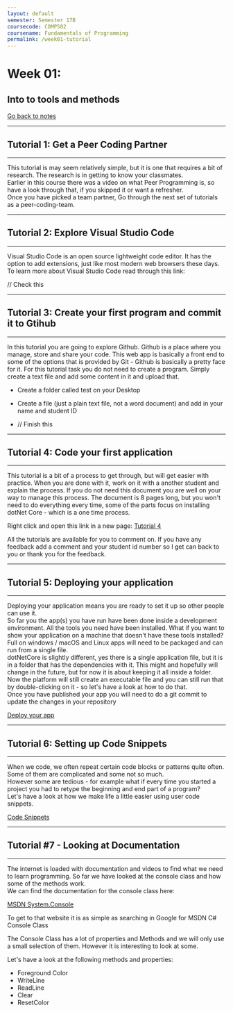 ```yaml
---
layout: default
semester: Semester 17B
coursecode: COMP502
coursename: Fundamentals of Programming
permalink: /week01-tutorial
---
```


# Week 01:
## Into to tools and methods

<a href="/week01-index" class="btn btn-warning">Go back to notes</a> 

---

## Tutorial 1: Get a Peer Coding Partner

---

This tutorial is may seem relatively simple, but it is one that requires a bit of research. The research is in getting to know your classmates.  
Earlier in this course there was a video on what Peer Programming is, so have a look through that, if you skipped it or want a refresher.  
Once you have picked a team partner, Go through the next set of tutorials as a peer-coding-team.  

---

## Tutorial 2: Explore Visual Studio Code

---

Visual Studio Code is an open source lightweight code editor. It has the option to add extensions, just like most modern web browsers these days. To learn more about Visual Studio Code read through this link:

// Check this

---

## Tutorial 3: Create your first program and commit it to Gtihub

---

In this tutorial you are going to explore Github. Github is a place where you manage, store and share your code. This web app is basically a front end to some of the options that is provided by Git - Github is basically a pretty face for it.
For this tutorial task you do not need to create a program. Simply create a text file and add some content in it and upload that.
* Create a folder called test on your Desktop
* Create a file (just a plain text file, not a word document) and add in your name and student ID 

* // Finish this 

---

## Tutorial 4: Code your first application

---

This tutorial is a bit of a process to get through, but will get easier with practice. When you are done with it, work on it with a another student and explain the process. If you do not need this document you are well on your way to manage this process.
The document is 8 pages long, but you won't need to do everything every time, some of the parts focus on installing dotNet Core - which is a one time process.

Right click and open this link in a new page:
[Tutorial 4](https://docs.google.com/document/d/13x8tgzvwBRCLoayli8668Ok2hIWqlTXT3KteKrSVVtw/view)

All the tutorials are available for you to comment on. If you have any feedback add a comment and your student id number so I get can back to you or thank you for the feedback.

---

## Tutorial 5: Deploying your application

---

Deploying your application means you are ready to set it up so other people can use it.  
So far you the app(s) you have run have been done inside a development environment. All the tools you need have been installed. What if you want to show your application on a machine that doesn't have these tools installed?  
Full on windows / macOS and Linux apps will need to be packaged and can run from a single file.  
dotNetCore is slightly different, yes there is a single application file, but it is in a folder that has the dependencies with it. This might and hopefully will change in the future, but for now it is about keeping it all inside a folder.  
Now the platform will still create an executable file and you can still run that by double-clicking on it - so let's have a look at how to do that.  
Once you have published your app you will need to do a git commit to update the changes in your repository  

[Deploy your app](https://drive.google.com/file/u/0/d/0B1BauHSV0pwNbUR5T2MtOE1yUDg/view)

---

## Tutorial 6: Setting up Code Snippets

---

When we code, we often repeat certain code blocks or patterns quite often. Some of them are complicated and some not so much.  
However some are tedious - for example what if every time you started a project you had to retype the beginning and end part of a program?  
Let's have a look at how we make life a little easier using user code snippets.  

[Code Snippets](https://docs.google.com/document/d/1JMDtsd_EWFMB1u-Hj80qkwVqgM2kNnRGG53xyfoFXwk/edit)

---

## Tutorial #7 - Looking at Documentation

---

The internet is loaded with documentation and videos to find what we need to learn programming.
So far we have looked at the console class and how some of the methods work.  
We can find the documentation for the console class here:  

[MSDN System.Console](https://msdn.microsoft.com/en-us/library/system.console(v=vs.110).aspx)

To get to that website it is as simple as searching in Google for MSDN C# Console Class

The Console Class has a lot of properties and Methods and we will only use a small selection of them. However it is interesting to look at some.

Let's have a look at the following methods and properties:
* Foreground Color
* WriteLine
* ReadLine
* Clear
* ResetColor
